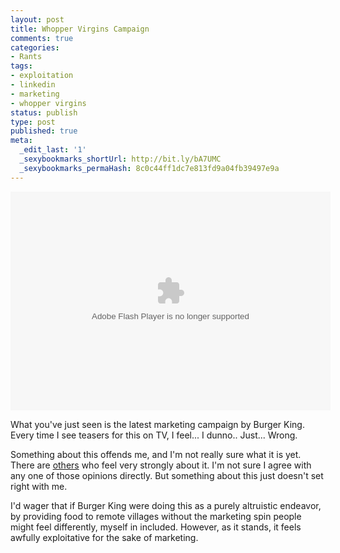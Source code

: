 ```yaml
---
layout: post
title: Whopper Virgins Campaign
comments: true
categories:
- Rants
tags:
- exploitation
- linkedin
- marketing
- whopper virgins
status: publish
type: post
published: true
meta:
  _edit_last: '1'
  _sexybookmarks_shortUrl: http://bit.ly/bA7UMC
  _sexybookmarks_permaHash: 8c0c44ff1dc7e813fd9a04fb39497e9a
---
```

<object classid="clsid:d27cdb6e-ae6d-11cf-96b8-444553540000" codebase="http://download.macromedia.com/pub/shockwave/cabs/flash/swflash.cab#version=9,0,124,0" width="512" height="350" id="whoppervirgins" align="middle"> <param name="allowScriptAccess" value="always" />  <param name="allowFullScreen" value="false" />  <param name="movie" value="http://www.whoppervirgins.com/widget.swf" /><param name="quality" value="high" /><param name="bgcolor" value="#000000" />	<embed src="http://www.whoppervirgins.com/widget.swf" quality="high" bgcolor="#000000" width="512" height="350" name="whoppervirgins" align="middle" allowScriptAccess="always" allowFullScreen="false" type="application/x-shockwave-flash" pluginspage="http://www.macromedia.com/go/getflashplayer" /> </object>

What you've just seen is the latest marketing campaign by Burger King.  Every time I see teasers for this on TV, I feel...  I dunno..  Just...  Wrong.

Something about this offends me, and I'm not really sure what it is yet.  There are <a href="http://www.telegraph.co.uk/news/newstopics/howaboutthat/3546969/Burger-King-under-fire-for-Whopper-Virgins-taste-test-challenge.html">others</a> who feel very strongly about it.  I'm not sure I agree with any one of those opinions directly.  But something about this just doesn't set right with me.

I'd wager that if Burger King were doing this as a purely altruistic endeavor, by providing food to remote villages without the marketing spin people might feel differently, myself in included.  However, as it stands, it feels awfully exploitative for the sake of marketing. 
